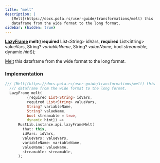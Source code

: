```yaml
---
title: "melt"
description: |
   [Melt](https://docs.pola.rs/user-guide/transformations/melt) this
   dataframe from the wide format to the long format.
sidebar: {hidden: true}
---
```

<span class="dart-code"><strong>[LazyFrame] melt</strong>({<span class="nobr"><strong>required</strong> List&lt;String&gt; idVars</span>, <span class="nobr"><strong>required</strong> List&lt;String&gt; valueVars</span>, <span class="nobr">String? <i>variableName</i></span>, <span class="nobr">String? <i>valueName</i></span>, <span class="nobr">bool <i>streamable</i></span>, <span class="nobr">dynamic <i>hint</i></span>});</span>

 [Melt](https://docs.pola.rs/user-guide/transformations/melt) this
 dataframe from the wide format to the long format.
### Implementation
```dart
/// [Melt](https://docs.pola.rs/user-guide/transformations/melt) this
  /// dataframe from the wide format to the long format.
  LazyFrame melt(
          {required List<String> idVars,
          required List<String> valueVars,
          String? variableName,
          String? valueName,
          bool streamable = true,
          dynamic hint}) =>
      RustLib.instance.api.lazyFrameMelt(
        that: this,
        idVars: idVars,
        valueVars: valueVars,
        variableName: variableName,
        valueName: valueName,
        streamable: streamable,
      );
```

[LazyFrame]: /reference/classes/lazyframe/